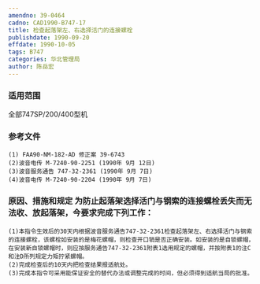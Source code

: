 ```yaml
---
amendno: 39-0464  
cadno: CAD1990-B747-17  
title: 检查起落架左、右选择活门的连接螺栓  
publishdate: 1990-09-20  
effdate: 1990-10-05  
tags: B747  
categories: 华北管理局  
author: 陈岳宏  
---
```

  
### 适用范围  
全部747SP/200/400型机  
  
<!--more-->  
### 参考文件  
    (1) FAA90-NM-182-AD 修正案 39-6743  
    (2)波音电传 M-7240-90-2251 (1990年 9月 12日)  
    (3)波音服务通告 747-32-2361 (1990年 9月 7日)  
    (4)波音电传 M-7240-90-2204 (1990年 9月 7日)  
  
### 原因、措施和规定     为防止起落架选择活门与钢索的连接螺栓丢失而无法收、放起落架，今要求完成下列工作：  
    (1)本指令生效后的30天内根据波音服务通告747-32-2361检查起落架左、右选择活门与钢索的连接螺栓，该螺栓如安装的是梅花螺帽，则检查开口销是否正确安装。如安装的是自锁螺帽，在安装新自锁螺帽时，则应按服务通告747-32-2361附表1选用规定的螺帽，并按附表1的注C和注D所列规定力矩拧紧螺帽。  
    (2)完成检查后的10天内把检查结果报适航处。  
    (3)完成本指令可采用能保证安全的替代办法或调整完成的时间，但必须得到适航当局的批准。  
  
  
